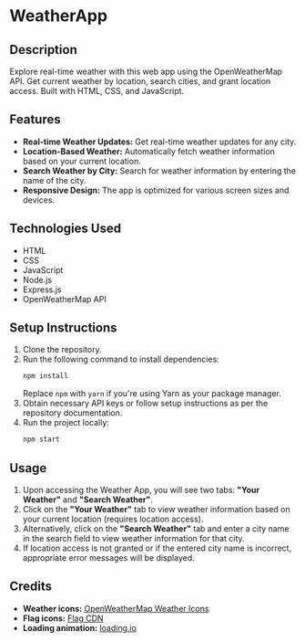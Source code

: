 # WeatherApp

## Description
Explore real-time weather with this web app using the OpenWeatherMap API. Get current weather by location, search cities, and grant location access. Built with HTML, CSS, and JavaScript.

## Features
- **Real-time Weather Updates:** Get real-time weather updates for any city.
- **Location-Based Weather:** Automatically fetch weather information based on your current location.
- **Search Weather by City:** Search for weather information by entering the name of the city.
- **Responsive Design:** The app is optimized for various screen sizes and devices.

## Technologies Used
- HTML
- CSS
- JavaScript
- Node.js
- Express.js
- OpenWeatherMap API

## Setup Instructions
1. Clone the repository.
2. Run the following command to install dependencies:
   ```bash
   npm install
   ```
   Replace `npm` with `yarn` if you're using Yarn as your package manager.
3. Obtain necessary API keys or follow setup instructions as per the repository documentation.
4. Run the project locally:
   ```bash
   npm start
   ```

## Usage
1. Upon accessing the Weather App, you will see two tabs: **"Your Weather"** and **"Search Weather"**.
2. Click on the **"Your Weather"** tab to view weather information based on your current location (requires location access).
3. Alternatively, click on the **"Search Weather"** tab and enter a city name in the search field to view weather information for that city.
4. If location access is not granted or if the entered city name is incorrect, appropriate error messages will be displayed.

## Credits
- **Weather icons:** [OpenWeatherMap Weather Icons](https://openweathermap.org/)
- **Flag icons:** [Flag CDN](https://flagcdn.com/)
- **Loading animation:** [loading.io](https://loading.io/)


